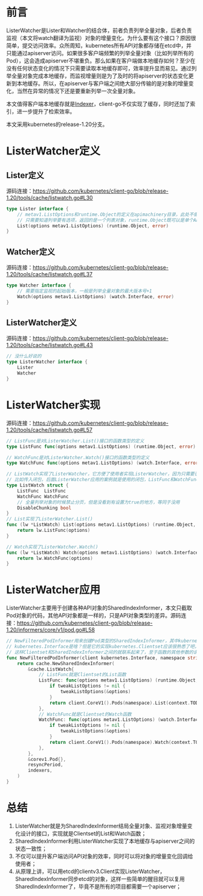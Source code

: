 <!--
 * @Author: jinde.zgm
 * @Date: 2021-03-04 21:27:36
 * @Description: 
-->

# 前言

ListerWatcher是Lister和Watcher的结合体，前者负责列举全量对象，后者负责监视（本文将watch翻译为监视）对象的增量变化。为什么要有这个接口？原因很简单，提交访问效率。众所周知，kubernetes所有API对象都存储在etcd中，并只能通过apiserver访问。如果很多客户端频繁的列举全量对象（比如列举所有的Pod），这会造成apiserver不堪重负。那么如果在客户端做本地缓存如何？至少在没有任何状态变化的情况下只需要读取本地缓存即可，效率提升显而易见。通过列举全量对象完成本地缓存，而监视增量则是为了及时的将apiserver的状态变化更新到本地缓存。所以，在apiserver与客户端之间绝大部分传输的是对象的增量变化，当然在异常的情况下还是要重新列举一次全量对象。

本文值得客户端本地缓存就是[Indexer](./Indexer.md)，client-go不仅实现了缓存，同时还加了索引，进一步提升了检索效率。

本文采用kubernetes的release-1.20分支。

# ListerWatcher定义

## Lister定义

源码连接：<https://github.com/kubernetes/client-go/blob/release-1.20/tools/cache/listwatch.go#L30>

```go
type Lister interface {
    // metav1.ListOptions和runtime.Object的定义在apimachinery目录，此处不做相关说明
    // 只需要知道列举要有选项，返回的是一个列表对象，runtime.Object既可以是单个API对象，也可以是API列表对象
    List(options metav1.ListOptions) (runtime.Object, error)
}
```

## Watcher定义

源码连接：<https://github.com/kubernetes/client-go/blob/release-1.20/tools/cache/listwatch.go#L37>

```go
type Watcher interface {
    // 需要指定监视的起始版本，一般是列举全量对象的最大版本号+1
    Watch(options metav1.ListOptions) (watch.Interface, error)
}
```

## ListerWatcher定义

源码连接：<https://github.com/kubernetes/client-go/blob/release-1.20/tools/cache/listwatch.go#L43>

```go
// 没什么好说的
type ListerWatcher interface {
    Lister
    Watcher
}
```

# ListerWatcher实现

源码连接：<https://github.com/kubernetes/client-go/blob/release-1.20/tools/cache/listwatch.go#L57>

```go
// ListFunc是对ListerWatcher.List()接口的函数类型的定义
type ListFunc func(options metav1.ListOptions) (runtime.Object, error)

// WatchFunc是对ListerWatcher.Watch()接口的函数类型的定义
type WatchFunc func(options metav1.ListOptions) (watch.Interface, error)

// ListWatch实现了ListerWatcher，它方便了使用者实现ListerWatcher，因为只需要设置两个函数就可以了。
// 比如传入闭包，后面ListerWatcher应用的案例就是使用的闭包，ListFunc和WatchFunc不能为空。
type ListWatch struct {
    ListFunc  ListFunc
    WatchFunc WatchFunc
    // 全量列举对象的时候禁止分页，但是没看到有设置为true的地方，等同于没用
    DisableChunking bool
}
// List实现了ListerWatcher.List()
func (lw *ListWatch) List(options metav1.ListOptions) (runtime.Object, error) {
    return lw.ListFunc(options)
}

// Watch实现了ListerWatcher.Watch()
func (lw *ListWatch) Watch(options metav1.ListOptions) (watch.Interface, error) {
    return lw.WatchFunc(options)
}
```

# ListerWatcher应用

ListerWatcher主要用于创建各种API对象的SharedIndexInformer，本文只截取Pod对象的代码，其他API对象都是一样的，只是API对象类型的差异。源码连接：<https://github.com/kubernetes/client-go/blob/release-1.20/informers/core/v1/pod.go#L58>

```go
// NewFilteredPodInformer用来创建Pod类型的SharedIndexInformer，其中kubernetes.Interface用来实现ListerWatcher
// kubernetes.Interface是啥？但是它的实现kubernetes.Clientset应该很熟悉了吧，所以ListerWatcher就是使用kubernetes.Clientset各个资源的List和Watch函数实现的
// 这样Clientset和SharedIndexInformer之间的就联系起来了，至于函数的其他参数的说明请阅读相关的文档。
func NewFilteredPodInformer(client kubernetes.Interface, namespace string, resyncPeriod time.Duration, indexers cache.Indexers, tweakListOptions internalinterfaces.TweakListOptionsFunc) cache.SharedIndexInformer {
    return cache.NewSharedIndexInformer(
        &cache.ListWatch{
            // ListFunc就是Clientset的List函数
            ListFunc: func(options metav1.ListOptions) (runtime.Object, error) {
                if tweakListOptions != nil {
                    tweakListOptions(&options)
                }
                return client.CoreV1().Pods(namespace).List(context.TODO(), options)
            },
            // WatchFunc就是Clientset的Watch函数
            WatchFunc: func(options metav1.ListOptions) (watch.Interface, error) {
                if tweakListOptions != nil {
                    tweakListOptions(&options)
                }
                return client.CoreV1().Pods(namespace).Watch(context.TODO(), options)
            },
        },
        &corev1.Pod{},
        resyncPeriod,
        indexers,
    )
}
```

# 总结

1. ListerWatcher就是为SharedIndexInformer结局全量对象、监视对象增量变化设计的接口，实现就是Clientset的List和Watch函数；
2. SharedIndexInformer利用ListerWatcher实现了本地缓存与apiserver之间的状态一致性；
3. 不仅可以提升客户端访问API对象的效率，同时可以将对象的增量变化回调给使用者；
4. 从原理上讲，可以用etcd的clientv3.Client实现ListerWatcher，SharedIndexInformer同步etcd的对象，这样一些简单的醒目就可以复用SharedIndexInformer了，毕竟不是所有的项目都需要一个apiserver；